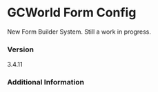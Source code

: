 # GCWorld Form Config

New Form Builder System.  Still a work in progress.




### Version
3.4.11

### Additional Information
